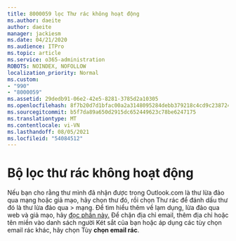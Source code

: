 ```yaml
---
title: 8000059 lọc Thư rác không hoạt động
ms.author: daeite
author: daeite
manager: jackiesm
ms.date: 04/21/2020
ms.audience: ITPro
ms.topic: article
ms.service: o365-administration
ROBOTS: NOINDEX, NOFOLLOW
localization_priority: Normal
ms.custom:
- "990"
- "8000059"
ms.assetid: 29dedb91-06e2-42e5-8281-3785d2a10305
ms.openlocfilehash: 8f7b20d7d1bfac00a2a3148095284debb379218c4cd9c2387249df994fbb08b6
ms.sourcegitcommit: b5f7da89a650d2915dc652449623c78be6247175
ms.translationtype: MT
ms.contentlocale: vi-VN
ms.lasthandoff: 08/05/2021
ms.locfileid: "54084512"
---
```

# <a name="spam-filter-not-working"></a>Bộ lọc thư rác không hoạt động

Nếu bạn cho rằng thư mình đã nhận được trong Outlook.com là thư lừa đảo qua  mạng hoặc giả mạo, hãy chọn thư đó, rồi chọn Thư rác để đánh dấu thư đó là thư lừa đảo qua \>  mạng. Để tìm hiểu thêm về lạm dụng, lừa đảo qua web và giả mạo, hãy [đọc phần này.](https://support.office.com/article/0d882ea5-eedc-4bed-aebc-079ffa1105a3?wt.mc_id=Office_Outlook_com_Alchemy) Để chặn địa chỉ email, thêm địa chỉ hoặc tên miền vào danh sách người Két sắt của bạn hoặc áp dụng các tùy chọn email rác khác, hãy chọn Tùy **chọn email rác**.
  